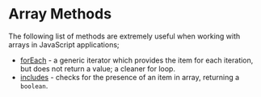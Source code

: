 # Array Methods

The following list of methods are extremely useful when working with arrays in JavaScript applications;

- [forEach](./forEach) - a generic iterator which provides the item for each iteration, but does not return a value; a cleaner for loop.
- [includes](./includes) - checks for the presence of an item in array, returning a `boolean`.
